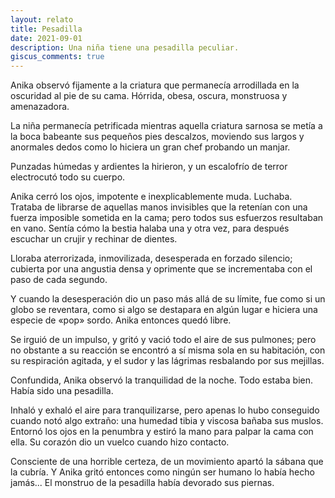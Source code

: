 ```yaml
---
layout: relato
title: Pesadilla
date: 2021-09-01
description: Una niña tiene una pesadilla peculiar.
giscus_comments: true
---
```


Anika observó fijamente a la criatura que permanecía arrodillada en la oscuridad al pie de su cama. Hórrida, obesa, oscura, monstruosa y amenazadora. 

La niña permanecía petrificada mientras aquella criatura sarnosa se metía a la boca babeante sus pequeños pies descalzos, moviendo sus largos y anormales dedos como lo hiciera un gran chef probando un manjar.

Punzadas húmedas y ardientes la hirieron, y un escalofrío de terror electrocutó todo su cuerpo. 

Anika cerró los ojos, impotente e inexplicablemente muda. Luchaba. Trataba de librarse de aquellas manos invisibles que la retenían con una fuerza imposible sometida en la cama; pero todos sus esfuerzos resultaban en vano. Sentía cómo la bestia halaba una y otra vez, para después escuchar un crujir y rechinar de dientes. 

Lloraba aterrorizada, inmovilizada, desesperada en forzado silencio; cubierta por una angustia densa y oprimente que se incrementaba con el paso de cada segundo.

Y cuando la desesperación dio un paso más allá de su límite, fue como si un globo se reventara, como si algo se destapara en algún lugar e hiciera una especie de «pop» sordo. Anika entonces quedó libre. 

Se irguió de un impulso, y gritó y vació todo el aire de sus pulmones; pero no obstante a su reacción se encontró a sí misma sola en su habitación, con su respiración agitada, y el sudor y las lágrimas resbalando por sus mejillas. 

Confundida, Anika observó la tranquilidad de la noche. Todo estaba bien. Había sido una pesadilla.

Inhaló y exhaló el aire para tranquilizarse, pero apenas lo hubo conseguido cuando notó algo extraño: una humedad tibia y viscosa bañaba sus muslos. Entornó los ojos en la penumbra y estiró la mano para palpar la cama con ella. Su corazón dio un vuelco cuando hizo contacto. 

Consciente de una horrible certeza, de un movimiento apartó la sábana que la cubría. Y Anika gritó entonces como ningún ser humano lo había hecho jamás... El monstruo de la pesadilla había devorado sus piernas. 